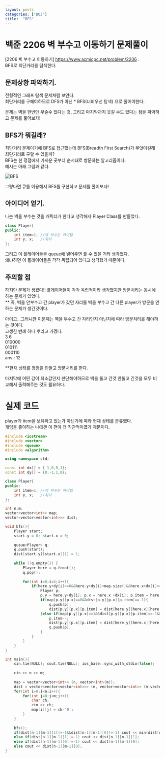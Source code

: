 ```yaml
---
layout: posts
categories: ["BOJ"]
title:  "BFS"
---
```


백준 2206 벽 부수고 이동하기 문제풀이
===============================

[2206 벽 부수고 이동하기] <https://www.acmicpc.net/problem/2206> .     
BFS로 최단거리를 탐색한다.

## 문제상황 파악하기.  
전형적인 그래프 탐색 문제처럼 보인다.   
최단거리를 구해야하므로 DFS가 아닌 * BFS(너비우선 탐색) 으로 풀어야한다.   

문제는 벽을 한번만 부술수 있다는 것, 그리고 마지막까지 못갈 수도 있다는 점을 파악하고 문제를 풀어보자!

## BFS가 뭐길래?
최단거리 문제이기에 BFS로 접근했는데 BFS(Breadth First Search)가 무엇이길래 최단거리르 구할 수 있을까?   
BFS는 한 정점에서 가까운 곳부터 순서대로 방문하는 알고리즘이다.   
예시는 아래 그림과 같다.   

![BFS](https://user-images.githubusercontent.com/87902719/165419693-57523e72-88c1-4d79-9f30-02698ad4e546.jpeg)

그렇다면 큐를 이용해서 BFS를 구현하고 문제를 풀어보자!

## 아이디어 얻기.  
나는 벽을 부수는 것을 캐릭터가 한다고 생각해서 Player Class를 만들었다.  
```cpp
class Player{
public:
    int item=1; //벽 부수는 아이템
    int y, x;   //위치
};
```
그리고 이 플레이어들을 queue에 넣어주면 풀 수 있을 거라 생각했다.   
왜냐하면 이 플레이어들은 각각 독립되어 있다고 생각했기 때문이다.   

## 주의할 점
하지만 문제가 생겼다!! 플레이어들이 각각 독립적이라 생각했지만 방문처리는 동시에 하는 문제가 있었다.   
** 즉, 벽을 안부수고 간 player가 갔던 자리를 벽을 부수고 간 다른 player가 방문을 안하는 문제가 생긴것이다.

아이고...그러니깐 이문제는 벽을 부수고 간 자리인지 아닌지에 따라 방문처리를 해야하는 것이다.   
고생한 반례 하나 뿌리고 가겠다.   
3 6    
010000    
010111    
000110    
ans : 12    

**현재 상태를 정점을 만들고 방문처리를 한다.

마지막에 어떤 값이 최소값인지 판단해야하므로 벽을 뚫고 간것 안뚫고 간것을 모두 비교해서 출력해주는 것도 필요하다.   

# 실제 코드
player가 item을 보유하고 있는가 아닌가에 따라 현재 상태를 분류했다.   
게임을 좋아하는 나에겐 이 편이 더 직관적이였기 때문이다.  
```cpp
#include <iostream>
#include <vector>
#include <queue>
#include <algorithm>

using namespace std;

const int dx[] = {-1,0,0,1};
const int dy[] = {0,-1,1,0};

class Player{
public:
    int item=1; //벽 부수는 아이템
    int y, x;   //위치
};

int n,m;
vector<vector<int>> map;
vector<vector<vector<int>>> dist;

void bfs(){
    Player start;
    start.y = 0; start.x = 0;
    
    queue<Player> q;
    q.push(start);
    dist[start.y][start.x][1] = 1;
    
    while (!q.empty()) {
        Player here = q.front();
        q.pop();
        
        for(int i=0;i<4;i++){
            if(here.y+dy[i]>=0&&here.y+dy[i]<map.size()&&here.x+dx[i]>=0&&here.x+dx[i]<map[0].size()){
                Player p;
                p.y = here.y+dy[i]; p.x = here.x +dx[i]; p.item = here.item;
                if(map[p.y][p.x]==0&&dist[p.y][p.x][p.item]==-1){
                    q.push(p);
                    dist[p.y][p.x][p.item] = dist[here.y][here.x][here.item]+1;
                }else if(map[p.y][p.x]==1&&dist[p.y][p.x][p.item]==-1&&p.item){
                    p.item--;
                    dist[p.y][p.x][p.item] = dist[here.y][here.x][here.item]+1;
                    q.push(p);
                }
            }
        }
    }
}

int main(){
    cin.tie(NULL); cout.tie(NULL); ios_base::sync_with_stdio(false);
    
    cin >> n >> m;
    
    map = vector<vector<int>> (n, vector<int>(m));
    dist = vector<vector<vector<int>>> (n, vector<vector<int>> (m,vector<int> (2,-1)));
    for(int i=0;i<n;i++){
        for(int j=0;j<m;j++){
            char ch;
            cin >> ch;
            map[i][j] = ch-'0';
        }
    }
    
    bfs();
    if(dist[n-1][m-1][1]!=-1&&dist[n-1][m-1][0]!=-1) cout << min(dist[n-1][m-1][1],dist[n-1][m-1][0]);
    else if(dist[n-1][m-1][1]!=-1) cout << dist[n-1][m-1][1];
    else if(dist[n-1][m-1][0]!=-1) cout << dist[n-1][m-1][0];
    else cout << dist[n-1][m-1][0];
}

```

